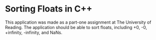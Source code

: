Sorting Floats in C++
=====================

This application was made as a part-one assignment at The University of Reading. The application should be able to
sort floats, including +0, -0, +infinity, -infinity, and NaNs.